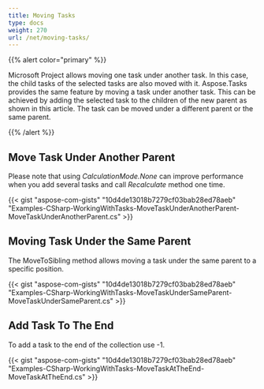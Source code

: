 ```yaml
---
title: Moving Tasks
type: docs
weight: 270
url: /net/moving-tasks/
---
```


{{% alert color="primary" %}} 

Microsoft Project allows moving one task under another task. In this case, the child tasks of the selected tasks are also moved with it. Aspose.Tasks provides the same feature by moving a task under another task. This can be achieved by adding the selected task to the children of the new parent as shown in this article. The task can be moved under a different parent or the same parent.

{{% /alert %}} 
## **Move Task Under Another Parent**
Please note that using *CalculationMode.None* can improve performance when you add several tasks and call *Recalculate* method one time.

{{< gist "aspose-com-gists" "10d4de13018b7279cf03bab28ed78aeb" "Examples-CSharp-WorkingWithTasks-MoveTaskUnderAnotherParent-MoveTaskUnderAnotherParent.cs" >}}
## **Moving Task Under the Same Parent**
The MoveToSibling method allows moving a task under the same parent to a specific position.

{{< gist "aspose-com-gists" "10d4de13018b7279cf03bab28ed78aeb" "Examples-CSharp-WorkingWithTasks-MoveTaskUnderSameParent-MoveTaskUnderSameParent.cs" >}}
## **Add Task To The End**
To add a task to the end of the collection use -1.

{{< gist "aspose-com-gists" "10d4de13018b7279cf03bab28ed78aeb" "Examples-CSharp-WorkingWithTasks-MoveTaskAtTheEnd-MoveTaskAtTheEnd.cs" >}}
